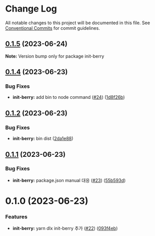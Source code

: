 # Change Log

All notable changes to this project will be documented in this file.
See [Conventional Commits](https://conventionalcommits.org) for commit guidelines.

## [0.1.5](https://github.com/divopsor/divops-packages/compare/init-berry@0.1.4...init-berry@0.1.5) (2023-06-24)

**Note:** Version bump only for package init-berry





## [0.1.4](https://github.com/divopsor/divops-packages/compare/init-berry@0.1.2...init-berry@0.1.4) (2023-06-23)


### Bug Fixes

* **init-berry:** add bin to node command ([#24](https://github.com/divopsor/divops-packages/issues/24)) ([1d8f26b](https://github.com/divopsor/divops-packages/commit/1d8f26baadfa46857d3d59f6b23db39edbcae11d))





## [0.1.2](https://github.com/divopsor/divops-packages/compare/init-berry@0.1.1...init-berry@0.1.2) (2023-06-23)


### Bug Fixes

* **init-berry:** bin dist ([2da1e88](https://github.com/divopsor/divops-packages/commit/2da1e8817502cb9f11a103e9103f6ff0940036ea))





## [0.1.1](https://github.com/divopsor/divops-packages/compare/init-berry@0.1.0...init-berry@0.1.1) (2023-06-23)


### Bug Fixes

* **init-berry:** package.json manual 대응 ([#23](https://github.com/divopsor/divops-packages/issues/23)) ([55b593d](https://github.com/divopsor/divops-packages/commit/55b593d15dce20e0fe07f80a3df0c12e07197909))





# 0.1.0 (2023-06-23)


### Features

* **init-berry:** yarn dlx init-berry 추가 ([#22](https://github.com/divopsor/divops-packages/issues/22)) ([093f4eb](https://github.com/divopsor/divops-packages/commit/093f4ebbba4e6d0953293a4b07cbc66de8d7ea0b))
